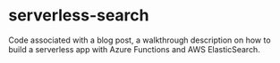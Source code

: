 # serverless-search

Code associated with a blog post, a walkthrough description on how to build a serverless app with Azure Functions and AWS ElasticSearch.